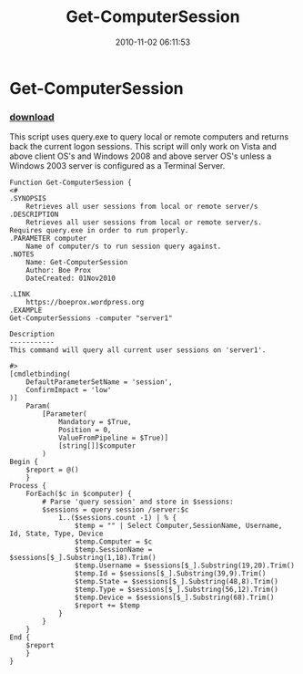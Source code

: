 ﻿---
pid:            2342
parent:         0
children:       
poster:         Boe Prox
title:          Get-ComputerSession
date:           2010-11-02 06:11:53
description:    This script uses query.exe to query local or remote computers and returns back the current logon sessions. This script will only work on Vista and above client OS's and Windows 2008 and above server OS's unless a Windows 2003 server is configured as a Terminal Server.


format:         posh
---

# Get-ComputerSession

### [download](2342.ps1)  

This script uses query.exe to query local or remote computers and returns back the current logon sessions. This script will only work on Vista and above client OS's and Windows 2008 and above server OS's unless a Windows 2003 server is configured as a Terminal Server.



```posh
Function Get-ComputerSession {
<#  
.SYNOPSIS  
    Retrieves all user sessions from local or remote server/s
.DESCRIPTION
    Retrieves all user sessions from local or remote server/s. Requires query.exe in order to run properly.
.PARAMETER computer
    Name of computer/s to run session query against.              
.NOTES  
    Name: Get-ComputerSession
    Author: Boe Prox
    DateCreated: 01Nov2010 
           
.LINK  
    https://boeprox.wordpress.org
.EXAMPLE
Get-ComputerSessions -computer "server1"

Description
-----------
This command will query all current user sessions on 'server1'.    
       
#> 
[cmdletbinding(
	DefaultParameterSetName = 'session',
	ConfirmImpact = 'low'
)]
    Param(
        [Parameter(
            Mandatory = $True,
            Position = 0,
            ValueFromPipeline = $True)]
            [string[]]$computer
        )             
Begin {
    $report = @()
    }
Process { 
    ForEach($c in $computer) {
        # Parse 'query session' and store in $sessions: 
        $sessions = query session /server:$c
            1..($sessions.count -1) | % {
                $temp = "" | Select Computer,SessionName, Username, Id, State, Type, Device
                $temp.Computer = $c
                $temp.SessionName = $sessions[$_].Substring(1,18).Trim()
                $temp.Username = $sessions[$_].Substring(19,20).Trim()
                $temp.Id = $sessions[$_].Substring(39,9).Trim()
                $temp.State = $sessions[$_].Substring(48,8).Trim()
                $temp.Type = $sessions[$_].Substring(56,12).Trim()
                $temp.Device = $sessions[$_].Substring(68).Trim()
                $report += $temp
            } 
        }            
    }
End {            
    $report
    }
}
```
